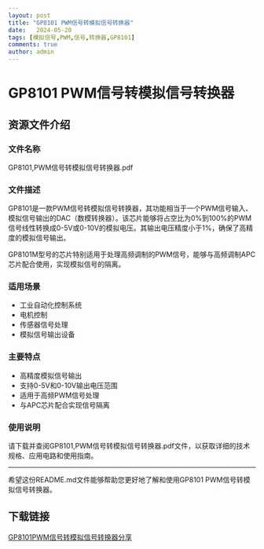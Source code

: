 ```yaml
---
layout: post
title: "GP8101 PWM信号转模拟信号转换器"
date:   2024-05-20
tags: [模拟信号,PWM,信号,转换器,GP8101]
comments: true
author: admin
---
```

# GP8101 PWM信号转模拟信号转换器

## 资源文件介绍

### 文件名称
GP8101,PWM信号转模拟信号转换器.pdf

### 文件描述
GP8101是一款PWM信号转模拟信号转换器，其功能相当于一个PWM信号输入、模拟信号输出的DAC（数模转换器）。该芯片能够将占空比为0%到100%的PWM信号线性转换成0-5V或0-10V的模拟电压。其输出电压精度小于1%，确保了高精度的模拟信号输出。

GP8101M型号的芯片特别适用于处理高频调制的PWM信号，能够与高频调制APC芯片配合使用，实现模拟信号的隔离。

### 适用场景
- 工业自动化控制系统
- 电机控制
- 传感器信号处理
- 模拟信号输出设备

### 主要特点
- 高精度模拟信号输出
- 支持0-5V和0-10V输出电压范围
- 适用于高频PWM信号处理
- 与APC芯片配合实现信号隔离

### 使用说明
请下载并查阅GP8101,PWM信号转模拟信号转换器.pdf文件，以获取详细的技术规格、应用电路和使用指南。

---

希望这份README.md文件能够帮助您更好地了解和使用GP8101 PWM信号转模拟信号转换器。

## 下载链接

[GP8101PWM信号转模拟信号转换器分享](https://pan.quark.cn/s/9cd1c47fd2a3)